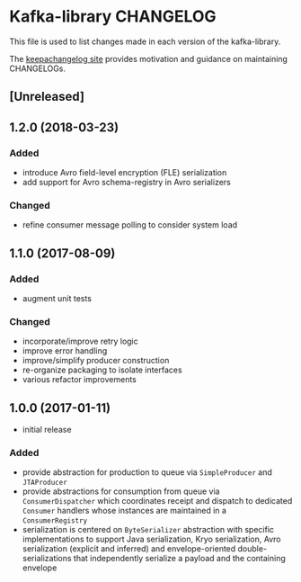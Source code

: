 # Kafka-library CHANGELOG

This file is used to list changes made in each version of the kafka-library.

The [keepachangelog site](http://keepachangelog.com) provides motivation and
guidance on maintaining CHANGELOGs.

## [Unreleased]


## 1.2.0 (2018-03-23)
### Added
- introduce Avro field-level encryption (FLE) serialization
- add support for Avro schema-registry in Avro serializers
### Changed
- refine consumer message polling to consider system load


## 1.1.0 (2017-08-09)
### Added
- augment unit tests

### Changed
- incorporate/improve retry logic
- improve error handling
- improve/simplify producer construction
- re-organize packaging to isolate interfaces
- various refactor improvements


## 1.0.0 (2017-01-11)
- initial release
### Added
- provide abstraction for production to queue via `SimpleProducer` and `JTAProducer`
- provide abstractions for consumption from queue via `ConsumerDispatcher` which coordinates receipt and dispatch to dedicated `Consumer` handlers whose instances are maintained in a `ConsumerRegistry`
- serialization is centered on `ByteSerializer` abstraction with specific implementations to support Java serialization, Kryo serialization, Avro serialization (explicit and inferred) and envelope-oriented double-serializations that independently serialize a payload and the containing envelope

